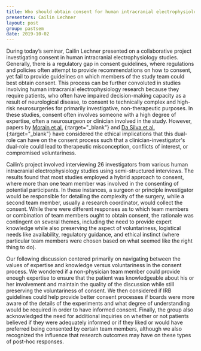 ```yaml
---
title: Who should obtain consent for human intracranial electrophysiology studies?
presenters: Cailin Lechner
layout: post
group: pastsem
date: 2019-10-02
---
```


During today’s seminar, Cailin Lechner presented on a collaborative project investigating consent in human intracranial electrophysiology 
studies. Generally, there is a regulatory gap in consent guidelines, where regulations and policies often attempt to provide recommendations on 
how to consent, yet fail to provide guidelines on which members of the study team could best obtain consent. This process can be further 
convoluted in studies involving human intracranial electrophysiology research because they require patients, who often have impaired 
decision-making capacity as a result of neurological disease, to consent to technically complex and high-risk neurosurgeries for primarily 
investigative, non-therapeutic purposes. In these studies, consent often involves someone with a high degree of expertise, often a neurosurgeon or clinician involved in the study. However, papers by
[Morain et al.]( https://www.tandfonline.com/doi/full/10.1080/15265161.2019.1572811) {:target="_blank"} and 
[Da Silva et al.]( https://www.tandfonline.com/doi/full/10.1080/15265161.2019.1572817) {:target="_blank"} have considered the ethical implications that this dual-role can have on the consent process such that a clinician-investigator's dual-role could lead to therapeutic misconception, conflicts of interest, or compromised voluntariness.

Cailin’s project involved interviewing 26 investigators from various human intracranial electrophysiology studies using semi-structured
interviews. The results found that most studies employed a hybrid approach to consent,
where more than one team member was involved in the consenting of potential participants. In these instances, a surgeon or principle 
investigator would be responsible for detailing the complexity of the surgery, while a second team member, usually a research coordinator,
would collect the consent. While there were different responses as to which team members or combination of team members ought to obtain 
consent, the rationale was contingent on several themes, including the need to provide expert 
knowledge while also preserving the aspect of voluntariness, logistical needs like availability, regulatory guidance, and ethical 
instinct (where particular team members were chosen based on what seemed like the right thing to do).

Our following discussion centered primarily on navigating between the values of expertise and knowledge versus voluntariness in the 
consent process. We wondered if a non-physician team member could provide enough expertise to ensure that the patient was knowledgeable 
about his or her involvement and maintain the quality of the discussion while still preserving the voluntariness of consent. We then 
considered if IRB guidelines could help provide better consent processes if boards were more aware of the details of the experiments 
and what degree of understanding would be required in order to have informed consent. Finally, the group also acknowledged the need for
additional inquiries on whether or not patients believed if they were adequately informed or if they liked or would have preferred
being consented by certain team members, although we also recognized the influence that research outcomes may have on these types of 
post-hoc responses.


